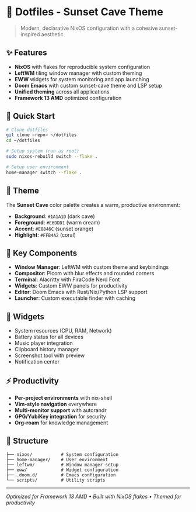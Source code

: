 # 🌅 Dotfiles - Sunset Cave Theme

> Modern, declarative NixOS configuration with a cohesive sunset-inspired aesthetic

## ✨ Features

- **NixOS** with flakes for reproducible system configuration
- **LeftWM** tiling window manager with custom theming
- **EWW** widgets for system monitoring and app launching
- **Doom Emacs** with custom sunset-cave theme and LSP setup
- **Unified theming** across all applications
- **Framework 13 AMD** optimized configuration

## 🚀 Quick Start

```bash
# Clone dotfiles
git clone <repo> ~/dotfiles
cd ~/dotfiles

# Setup system (run as root)
sudo nixos-rebuild switch --flake .

# Setup user environment
home-manager switch --flake .
```

## 🎨 Theme

The **Sunset Cave** color palette creates a warm, productive environment:
- **Background**: `#1A1A1D` (dark cave)
- **Foreground**: `#E6DDD1` (warm cream) 
- **Accent**: `#E8846C` (sunset orange)
- **Highlight**: `#FFB4A2` (coral)

## 🔧 Key Components

- **Window Manager**: LeftWM with custom theme and keybindings
- **Compositor**: Picom with blur effects and rounded corners
- **Terminal**: Alacritty with FiraCode Nerd Font
- **Widgets**: Custom EWW panels for productivity
- **Editor**: Doom Emacs with Rust/Nix/Python LSP support
- **Launcher**: Custom executable finder with caching

## 📱 Widgets

- System resources (CPU, RAM, Network)
- Battery status for all devices
- Music player integration
- Clipboard history manager
- Screenshot tool with preview
- Notification center

## ⚡ Productivity

- **Per-project environments** with nix-shell
- **Vim-style navigation** everywhere
- **Multi-monitor support** with autorandr
- **GPG/YubiKey integration** for security
- **Org-roam** for knowledge management

## 📖 Structure

```
├── nixos/           # System configuration
├── home-manager/    # User environment  
├── leftwm/          # Window manager setup
├── eww/             # Widget configuration
├── .doom.d/         # Emacs configuration
└── scripts/         # Utility scripts
```

---

*Optimized for Framework 13 AMD • Built with NixOS flakes • Themed for productivity*
